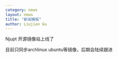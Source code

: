 ```yaml
---
category: news
layout: news
title: "新闻模板"
author: Liujian Gu
---
```


Njupt 开源镜像站上线了

目前只同步archlinux ubuntu等镜像，后期会陆续跟进
